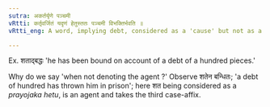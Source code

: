 ```yaml
---
sutra: अकर्तर्यृणे पञ्चमी
vRtti: कर्तृवर्जितं यदृणं हेतुस्ततः पञ्चमी विभक्तिर्भवति ॥
vRtti_eng: A word, implying debt, considered as a 'cause' but not as a _kartri_ or agent, takes the fifth case-affix.

---
```

Ex. शताद्बद्धः 'he has been bound on account of a debt of a hundred pieces.'

Why do we say 'when not denoting the agent ?' Observe शतेन बन्धितः; 'a debt of hundred has thrown him in prison'; here शत being considered as a _prayojaka_ _hetu_, is an agent and takes the third case-affix.
